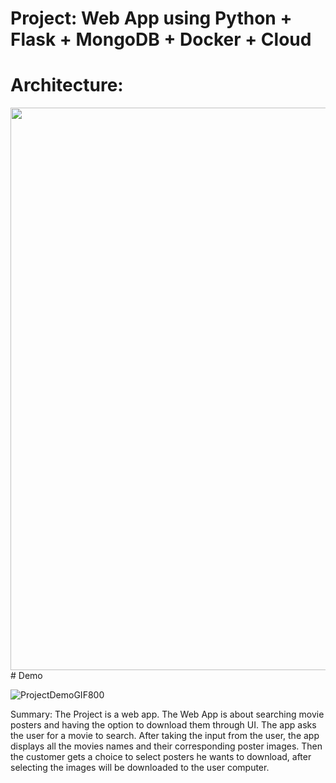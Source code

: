 # Project: Web App using Python + Flask + MongoDB + Docker + Cloud

# Architecture:
<img src="https://user-images.githubusercontent.com/82024584/168107143-83bc9c12-6727-487d-8f61-93628ea6d28d.PNG" width="900" height="900">
# Demo

![ProjectDemoGIF800](https://user-images.githubusercontent.com/82024584/168753125-3f54a942-a2f2-4795-bf0e-0eb313374416.gif)


Summary: The Project is a web app. The Web App is about searching movie posters and having the option to download them through UI.
The app asks the user for a movie to search. After taking the input from the user, the app displays all the movies names and their corresponding poster images. Then the customer gets a choice to select posters he wants to download, after selecting the images will be downloaded to the user computer.
